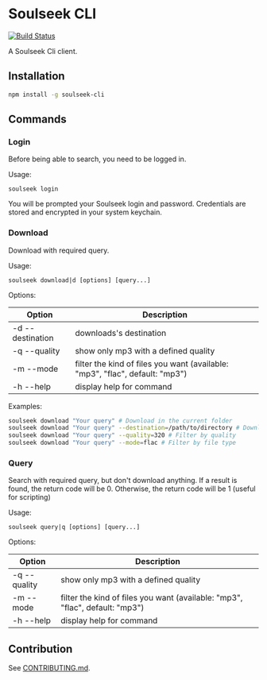 # Soulseek CLI

[![Build Status](https://travis-ci.org/aeyoll/soulseek-cli.svg?branch=develop)](https://travis-ci.org/aeyoll/soulseek-cli)

A Soulseek Cli client.

Installation
---

```sh
npm install -g soulseek-cli
```

Commands
---

### Login

Before being able to search, you need to be logged in.

Usage:
```
soulseek login
```

You will be prompted your Soulseek login and password. Credentials are stored and encrypted in your system keychain.

### Download

Download with required query.

Usage:

```
soulseek download|d [options] [query...]
```

Options:

| Option                    | Description                                                                   |
| ------------------------- | ----------------------------------------------------------------------------- |
| -d --destination <folder> | downloads's destination                                                       |
| -q --quality <quality>    | show only mp3 with a defined quality                                          |
| -m --mode <mode>          | filter the kind of files you want (available: "mp3", "flac", default: "mp3")  |
| -h --help                 | display help for command                                                      |

Examples:

```sh
soulseek download "Your query" # Download in the current folder
soulseek download "Your query" --destination=/path/to/directory # Download in a defined folder (relative or absolute)
soulseek download "Your query" --quality=320 # Filter by quality
soulseek download "Your query" --mode=flac # Filter by file type
```

### Query

Search with required query, but don't download anything. If a result is found, the return code will be 0. Otherwise,
the return code will be 1 (useful for scripting)

Usage:

```
soulseek query|q [options] [query...]
```

Options:

| Option                 | Description                                                                  |
| ---------------------- | ---------------------------------------------------------------------------- |
| -q --quality <quality> | show only mp3 with a defined quality                                         |
| -m --mode <mode>       | filter the kind of files you want (available: "mp3", "flac", default: "mp3") |
| -h --help              | display help for command                                                     |



Contribution
---

See [CONTRIBUTING.md](CONTRIBUTING.md).
